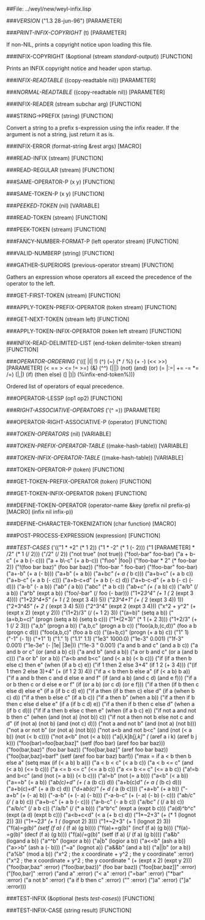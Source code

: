 
##File: ../weyl/new/weyl-infix.lisp 


###*VERSION* ("1.3  28-jun-96")                                     [PARAMETER]

###*PRINT-INFIX-COPYRIGHT* (t)                                      [PARAMETER]

   If non-NIL, prints a copyright notice upon loading this file.

###INFIX-COPYRIGHT (&optional (stream *standard-output*))            [FUNCTION]

   Prints an INFIX copyright notice and header upon startup.

###*INFIX-READTABLE* ((copy-readtable nil))                         [PARAMETER]

###*NORMAL-READTABLE* ((copy-readtable nil))                        [PARAMETER]

###INFIX-READER (stream subchar arg)                                 [FUNCTION]

###STRING->PREFIX (string)                                           [FUNCTION]

   Convert a string to a prefix s-expression using the infix reader.
    If the argument is not a string, just return it as is.

###INFIX-ERROR (format-string &rest args)                               [MACRO]

###READ-INFIX (stream)                                               [FUNCTION]

###READ-REGULAR (stream)                                             [FUNCTION]

###SAME-OPERATOR-P (x y)                                             [FUNCTION]

###SAME-TOKEN-P (x y)                                                [FUNCTION]

###*PEEKED-TOKEN* (nil)                                              [VARIABLE]

###READ-TOKEN (stream)                                               [FUNCTION]

###PEEK-TOKEN (stream)                                               [FUNCTION]

###FANCY-NUMBER-FORMAT-P (left operator stream)                      [FUNCTION]

###VALID-NUMBERP (string)                                            [FUNCTION]

###GATHER-SUPERIORS (previous-operator stream)                       [FUNCTION]

   Gathers an expression whose operators all exceed the precedence of
   the operator to the left.

###GET-FIRST-TOKEN (stream)                                          [FUNCTION]

###APPLY-TOKEN-PREFIX-OPERATOR (token stream)                        [FUNCTION]

###GET-NEXT-TOKEN (stream left)                                      [FUNCTION]

###APPLY-TOKEN-INFIX-OPERATOR (token left stream)                    [FUNCTION]

###INFIX-READ-DELIMITED-LIST (end-token delimiter-token stream)      [FUNCTION]

###*OPERATOR-ORDERING* ('(([ |(| !) (^) (~) (* / %) (+ -) (<< >>)   [PARAMETER]
                      (< == > <= != >=) (&) (^^) (|\||) (not)
                      (and) (or) (= |:=| += -= *= /=) (|,|) (if)
                      (then else) (] |)|) (%infix-end-token%)))

   Ordered list of operators of equal precedence.

###OPERATOR-LESSP (op1 op2)                                          [FUNCTION]

###*RIGHT-ASSOCIATIVE-OPERATORS* ('(^ =))                           [PARAMETER]

###OPERATOR-RIGHT-ASSOCIATIVE-P (operator)                           [FUNCTION]

###*TOKEN-OPERATORS* (nil)                                           [VARIABLE]

###*TOKEN-PREFIX-OPERATOR-TABLE* ((make-hash-table))                 [VARIABLE]

###*TOKEN-INFIX-OPERATOR-TABLE* ((make-hash-table))                  [VARIABLE]

###TOKEN-OPERATOR-P (token)                                          [FUNCTION]

###GET-TOKEN-PREFIX-OPERATOR (token)                                 [FUNCTION]

###GET-TOKEN-INFIX-OPERATOR (token)                                  [FUNCTION]

###DEFINE-TOKEN-OPERATOR (operator-name &key (prefix nil prefix-p)      [MACRO]
                        (infix nil infix-p))

###DEFINE-CHARACTER-TOKENIZATION (char function)                        [MACRO]

###POST-PROCESS-EXPRESSION (expression)                              [FUNCTION]

###*TEST-CASES* ('(("1 * +2" (* 1 2)) ("1 * -2" (* 1 (- 2))) ("1    [PARAMETER]
               * /2" (* 1 (/ 2))) ("/2" (/ 2)) ("not true"
               (not true)) ("foo\\-bar" foo-bar) ("a + b-c"
               (+ a b (- c))) ("a + b\\-c" (+ a b-c)) ("f\\oo"
               |foo|)
               ("!foo-bar * 2" (* foo-bar 2)) ("!(foo bar baz)"
               (foo bar baz)) ("!foo-bar " foo-bar) ("!foo-bar"
               foo-bar)
               ("a+-b" (+ a (- b))) ("a+b" (+ a b)) ("a+b*c" (+
               a (* b c))) ("a+b+c" (+ a b c)) ("a+b-c" (+ a b
               (- c))) ("a+b-c+d" (+ a b (- c) d)) ("a+b-c-d" (+
               a b (- c) (- d))) ("a-b" (- a b)) ("a*b" (* a b))
               ("a*b*c" (* a b c)) ("a*b+c" (+ (* a b) c))
               ("a/b" (/ a b)) ("a^b" (expt a b)) ("foo/-bar"
               (/ foo (- bar))) ("1+2*3^4" (+ 1
               (* 2 (expt 3 4)))) ("1+2*3^4+5" (+ 1 (* 2
               (expt 3 4)) 5)) ("2*3^4+1" (+ (* 2 (expt 3 4))
               1))
               ("2+3^4*5" (+ 2 (* (expt 3 4) 5))) ("2^3^4" (expt
               2 (expt 3 4))) ("x^2 + y^2" (+ (expt x 2)
               (expt y 2))) ("(1+2)/3" (/ (+ 1 2) 3)) ("(a=b)"
               (setq a b)) ("(a=b,b=c)"
               (progn (setq a b) (setq b c))) ("1*(2+3)" (* 1
               (+ 2 3))) ("1+2/3" (+ 1 (/ 2 3))) ("a,b" (progn a
               b))
               ("a,b,c" (progn a b c)) ("foo(a,b,(c,d))"
               (foo a b (progn c d))) ("foo(a,b,c)" (foo a b c))
               ("(a+b,c)" (progn (+ a b) c)) ("1" 1) ("-1"
               (- 1)) ("+1" 1) ("1." 1) ("1.1" 1.1) ("1e3"
               1000.0)
               ("1e-3" 0.001) ("1f-3" 0.001)
               ("1e-3e" (- |1e| |3e|)) ("!1e-3 " 0.001) ("a and
               b and c" (and a b c)) ("a and b or c"
               (or (and a b) c)) ("a and b" (and a b)) ("a or b
               and c" (or a (and b c))) ("a or b" (or a b))
               ("a<b and b<c" (and (< a b) (< b c))) ("if (if a
               then b else c) then e"
               (when (if a b c) e)) ("if 1 then 2 else 3+4" (if
               1 2 (+ 3 4))) ("(if 1 then 2 else 3)+4" (+
               (if 1 2 3) 4)) ("if a < b then b else a"
               (if (< a b)
               b
               a))
               ("if a and b then c and d else e and f"
               (if (and a b)
               (and c d)
               (and e f)))
               ("if a or b then c or d else e or f"
               (if (or a b)
               (or c d)
               (or e f)))
               ("if a then (if b then c else d) else e"
               (if a
               (if b
               c
               d)
               e))
               ("if a then (if b then c) else d"
               (if a
               (when b c)
               d))
               ("if a then b else c"
               (if a
               b
               c))
               ("if a then b" (when a b))
               ("if a then if b then c else d else e"
               (if a
               (if b
               c
               d)
               e))
               ("if a then if b then c else d"
               (when a
               (if b
               c
               d)))
               ("if if a then b else c then e"
               (when
               (if a
               b
               c)
               e))
               ("if not a and not b then c" (when (and (not a)
               (not b)) c)) ("if not a then not b else not c and
               d" (if (not a) (not b)
               (and (not c) d)))
               ("not a and not b" (and (not a) (not b)))
               ("not a or not b" (or (not a) (not b)))
               ("not a<b and not b<c" (and (not (< a b)) (not
               (< b c)))) ("not a<b" (not (< a b)))
               ("a[i,k]*b[j,k]" (* (aref a i k) (aref b j k)))
               ("foo(bar)=foo[bar,baz]"
               (setf (foo bar) (aref foo bar baz)))
               ("foo(bar,baz)" (foo bar baz)) ("foo[bar,baz]"
               (aref foo bar baz)) ("foo[bar,baz]=barf"
               (setf (aref foo bar baz) barf)) ("max = if a < b
               then b else a" (setq max (if (< a b) b a)))
               ("a < b < c" (< a b c))
               ("a < b <= c" (and (< a b) (<= b c))) ("a <= b <=
               c" (<= a b c)) ("a <= b <= c" (<= a b c)) ("a!=b
               and b<c" (and (not (= a b)) (< b c))) ("a!=b"
               (not (= a b))) ("a<b" (< a b)) ("a==b" (= a b))
               ("a*b(c)+d" (+ (* a (b c)) d)) ("a+b(c)*d"
               (+ a (* (b c) d))) ("a+b(c)+d" (+ a (b c) d))
               ("d+a*b(c)" (+ d (* a (b c)))) ("+a+b" (+ a b))
               ("-a+b" (+ (- a) b)) ("-a-b" (+ (- a) (- b)))
               ("-a-b-c" (+ (- a) (- b) (- c))) ("a*b/c" (/
               (* a b) c)) ("a+b-c" (+ a b (- c))) ("a-b-c" (- a
               b c))
               ("a/b*c" (* (/ a b) c)) ("a/b/c" (/ a b c))
               ("/a/b" (/ (* a b))) ("a^b^c" (expt a
               (expt b c))) ("a(d)^b^c" (expt (a d) (expt b c)))
               ("a<b+c<d" (< a (+ b c) d)) ("1*~2+3" (+
               (* 1 (lognot 2)) 3)) ("1+~2*3" (+ 1 (* (lognot 2)
               3)))
               ("1+~2+3" (+ 1 (lognot 2) 3)) ("f(a)*=g(b)" (setf
               (f a) (* (f a) (g b)))) ("f(a)+=g(b)" (incf (f a)
               (g b))) ("f(a)-=g(b)" (decf (f a) (g b)))
               ("f(a)/=g(b)" (setf (f a) (/ (f a) (g b))))
               ("a&b" (logand a b)) ("a^^b" (logxor a b)) ("a|b"
               (logior a b)) ("a<<b" (ash a b)) ("a>>b"
               (ash a (- b))) ("~a" (lognot a)) ("a&&b" (and a
               b))
               ("a||b" (or a b)) ("a%b" (mod a b)) ("x^2   ; the
               x coordinate + y^2 ; the y coordinate" :error)
               ("x^2   ; the x coordinate + y^2 ; the y
               coordinate " (+ (expt x 2) (expt y 2)))
               ("foo(bar,baz" :error) ("foo(bar,baz))"
               (foo bar baz)) ("foo[bar,baz]]" :error)
               ("[foo,bar]" :error) ("and a" :error)
               ("< a" :error) ("=bar" :error) ("*bar" :error)
               ("a not b" :error) ("a if b then c" :error)
               ("" :error) (")a" :error) ("]a" :error)))

###TEST-INFIX (&optional (tests *test-cases*))                       [FUNCTION]

###TEST-INFIX-CASE (string result)                                   [FUNCTION]
